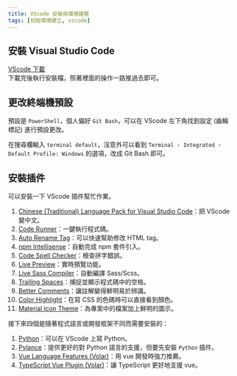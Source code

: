 ```yaml
---
title: VScode 安裝與環境建置
tags: [初始環境建立, vscode]
---
```

## 安裝 Visual Studio Code
[VScode 下載](https://code.visualstudio.com/)  
下載完後執行安裝檔，照著裡面的操作一路推過去即可。

## 更改終端機預設
預設是 `PowerShell`，個人偏好 `Git Bash`，可以在 VScode 左下角找到設定 (齒輪標記) 進行預設更改。  

在搜尋欄輸入 `terminal default`，沒意外可以看到 `Terminal › Integrated › Default Profile: Windows` 的選項，改成 Git Bash 即可。


## 安裝插件
可以安裝一下 VScode 插件幫忙作業。  
1. [Chinese (Traditional) Language Pack for Visual Studio Code](https://marketplace.visualstudio.com/items?itemName=MS-CEINTL.vscode-language-pack-zh-hant)：把 VScode 變中文。
2. [Code Runner](https://marketplace.visualstudio.com/items?itemName=formulahendry.code-runner)：一鍵執行程式碼。
3. [Auto Rename Tag](https://marketplace.visualstudio.com/items?itemName=formulahendry.auto-rename-tag)：可以快速幫助修改 HTML tag。
4. [npm Intellisense](https://marketplace.visualstudio.com/items?itemName=christian-kohler.npm-intellisense)：自動完成 npm 套件引入。
5. [Code Spell Checker](https://marketplace.visualstudio.com/items?itemName=streetsidesoftware.code-spell-checker)：檢查拼字錯誤。
6. [Live Preview](https://marketplace.visualstudio.com/items?itemName=ms-vscode.live-server)：實時預覽功能。
7. [Live Sass Compiler](https://marketplace.visualstudio.com/items?itemName=glenn2223.live-sass)：自動編譯 Sass/Scss。
8. [Trailing Spaces](https://marketplace.visualstudio.com/items?itemName=shardulm94.trailing-spaces)：捕捉並顯示程式碼中的空格。
9. [Better Comments](https://marketplace.visualstudio.com/items?itemName=aaron-bond.better-comments)：讓註解變得鮮明易於辨識。
10. [Color Highlight](https://marketplace.visualstudio.com/items?itemName=naumovs.color-highlight)：在寫 CSS 的色碼時可以直接看到顏色。
11. [Material Icon Theme](https://marketplace.visualstudio.com/items?itemName=PKief.material-icon-theme)：為專案中的檔案加上鮮明的圖示。

接下來四個是隨著程式語言或開發框架不同而需要安裝的：  
1. [Python](https://marketplace.visualstudio.com/items?itemName=ms-python.python)：可以在 VScode 上寫 Python。
2. [Pylance](https://marketplace.visualstudio.com/items?itemName=ms-python.vscode-pylance)：提供更好的對 Python 語言的支援，但要先安裝 `Python` 插件。
3. [Vue Language Features (Volar)](https://marketplace.visualstudio.com/items?itemName=Vue.volar)：用 vue 開發時強力推薦。
4. [TypeScript Vue Plugin (Volar)](https://marketplace.visualstudio.com/items?itemName=Vue.vscode-typescript-vue-plugin)：讓 TypeScript 更好地支援 vue。